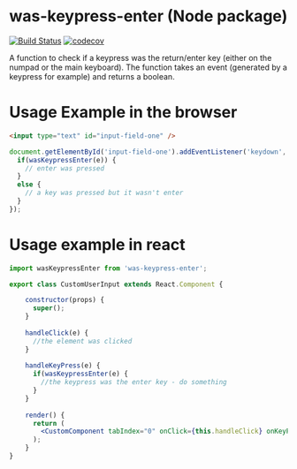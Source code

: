 # was-keypress-enter (Node package)
[![Build Status](https://travis-ci.org/opr/was-keypress-enter.svg?branch=master)](https://travis-ci.org/opr/was-keypress-enter) [![codecov](https://codecov.io/gh/opr/was-keypress-enter/branch/master/graph/badge.svg)](https://codecov.io/gh/opr/was-keypress-enter)

A function to check if a keypress was the return/enter key (either on the numpad or the main keyboard). The function takes an event (generated by a keypress for example) and returns a boolean.

# Usage Example in the browser

```html
<input type="text" id="input-field-one" />
```

```javascript
document.getElementById('input-field-one').addEventListener('keydown', function(e) {
  if(wasKeypressEnter(e)) {
    // enter was pressed
  }
  else {
    // a key was pressed but it wasn't enter
  }
});
```
# Usage example in react

```jsx
import wasKeypressEnter from 'was-keypress-enter';

export class CustomUserInput extends React.Component {

    constructor(props) {
      super();
    }
    
    handleClick(e) {
      //the element was clicked
    }
    
    handleKeyPress(e) {
      if(wasKeypressEnter(e) {
        //the keypress was the enter key - do something
      }
    }
    
    render() {
      return (
        <CustomComponent tabIndex="0" onClick={this.handleClick} onKeyPress={this.handleKeyPress} />
      );
    }
}
```
